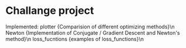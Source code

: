 # Challange project

Implemented:
    plotter         {Comparision of different optimizing methods}\n
    Newton          {Implementation of Conjugate / Gradient Descent and Newton's method}\n
    loss_fucntions  {examples of loss_functions}\n